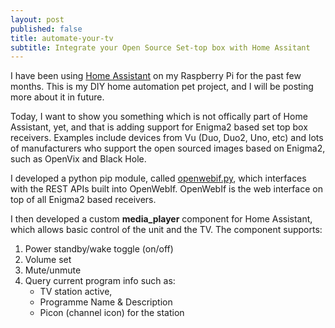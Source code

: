 ```yaml
---
layout: post
published: false
title: automate-your-tv
subtitle: Integrate your Open Source Set-top box with Home Assitant
---
```

I have been using [Home Assistant][1] on my Raspberry Pi for the past few months. This is my DIY home automation pet project, and I will be posting more about it in future.

Today, I want to show you something which is not offically part of Home Assistant, yet, and that is adding support for Enigma2 based set top box receivers. Examples include devices from Vu (Duo, Duo2, Uno, etc) and lots of manufacturers who support the open sourced images based on Enigma2, such as OpenVix and Black Hole.

I developed a python pip module, called [openwebif.py][2], which interfaces with the REST APIs built into OpenWebIf. OpenWebIf is the web interface on top of all Enigma2 based receivers.

I then developed a custom **media_player** component for Home Assistant, which allows basic control of the unit and the TV. The component supports:

1. Power standby/wake toggle (on/off)
2. Volume set
3. Mute/unmute
4. Query current program info such as:
	- TV station active, 
    - Programme Name & Description
    - Picon (channel icon) for the station


[1]: https://home-assistant.io
[2]: https://github.com/fbradyirl/openwebif.py
